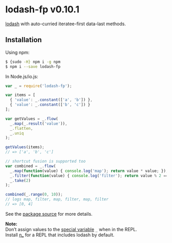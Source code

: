 # lodash-fp v0.10.1

[lodash](https://lodash.com/) with auto-curried iteratee-first data-last methods.

## Installation

Using npm:

```bash
$ {sudo -H} npm i -g npm
$ npm i --save lodash-fp
```

In Node.js/io.js:

```js
var _ = require('lodash-fp');

var items = [
  { 'value': _.constant(['a', 'b']) },
  { 'value': _.constant(['b', 'c']) }
];

var getValues = _.flow(
  _.map(_.result('value')),
  _.flatten,
  _.uniq
);

getValues(items);
// => ['a', 'b', 'c']

// shortcut fusion is supported too
var combined = _.flow(
  _.map(function(value) { console.log('map'); return value * value; }),
  _.filter(function(value) { console.log('filter'); return value % 2 == 0; }),
  _.take(2)
);

combined(_.range(0, 10));
// logs map, filter, map, filter, map, filter
// => [0, 4]
```

See the [package source](https://github.com/lodash/lodash-fp/tree/0.10.1) for more details.

**Note:**<br>
Don’t assign values to the [special variable](http://nodejs.org/api/repl.html#repl_repl_features) `_` when in the REPL.<br>
Install [n_](https://www.npmjs.com/package/n_) for a REPL that includes lodash by default.
